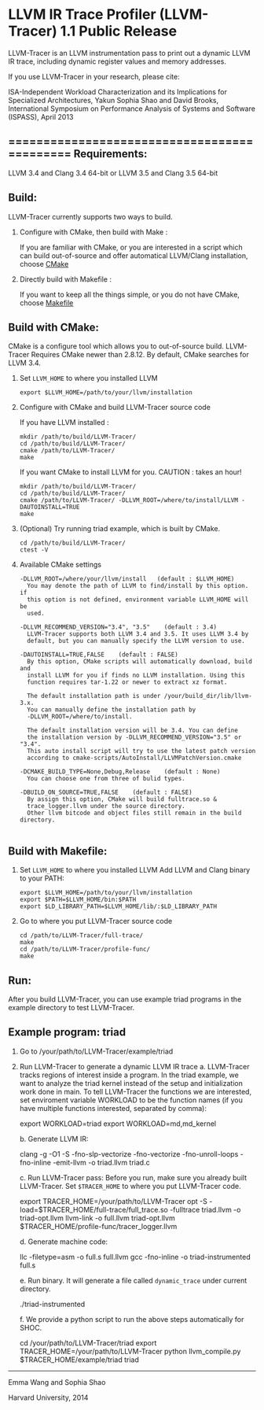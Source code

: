 LLVM IR Trace Profiler (LLVM-Tracer) 1.1 Public Release
============================================
LLVM-Tracer is an LLVM instrumentation pass to print out a dynamic LLVM IR
trace, including dynamic register values and memory addresses.

If you use LLVM-Tracer in your research, please cite:

ISA-Independent Workload Characterization and its Implications for Specialized
Architectures,
Yakun Sophia Shao and David Brooks,
International Symposium on Performance Analysis of Systems and Software
(ISPASS), April 2013

============================================
Requirements:
-------------------
  LLVM 3.4 and Clang 3.4 64-bit
  or
  LLVM 3.5 and Clang 3.5 64-bit


Build:
-----------------
  LLVM-Tracer currently supports two ways to build.

  1. Configure with CMake, then build with Make :

       If you are familiar with CMake, or you are interested in a script
       which can build out-of-source and offer automatical LLVM/Clang
       installation, choose [CMake](#build-with-cmake)

  2. Directly build with Makefile :

       If you want to keep all the things simple, or you do not have
       CMake, choose [Makefile](#build-with-makefile)


Build with CMake:
-----------------
  CMake is a configure tool which allows you to out-of-source build. 
  LLVM-Tracer Requires CMake newer than 2.8.12. By default, CMake
  searches for LLVM 3.4.

  1. Set `LLVM_HOME` to where you installed LLVM
     ```
     export $LLVM_HOME=/path/to/your/llvm/installation
     ```

  2. Configure with CMake and build LLVM-Tracer source code

     If you have LLVM installed :
     ```
     mkdir /path/to/build/LLVM-Tracer/
     cd /path/to/build/LLVM-Tracer/
     cmake /path/to/LLVM-Tracer/
     make
     ```

     If you want CMake to install LLVM for you. CAUTION : takes an hour!
     ```
     mkdir /path/to/build/LLVM-Tracer/
     cd /path/to/build/LLVM-Tracer/
     cmake /path/to/LLVM-Tracer/ -DLLVM_ROOT=/where/to/install/LLVM -DAUTOINSTALL=TRUE
     make
     ```

  3. (Optional) Try running triad example, which is built by CMake.
     ```
     cd /path/to/build/LLVM-Tracer/
     ctest -V
     ```

  4. Available CMake settings
     ```
     -DLLVM_ROOT=/where/your/llvm/install   (default : $LLVM_HOME)
       You may denote the path of LLVM to find/install by this option. if
       this option is not defined, environment variable LLVM_HOME will be
       used.

     -DLLVM_RECOMMEND_VERSION="3.4", "3.5"    (default : 3.4)
       LLVM-Tracer supports both LLVM 3.4 and 3.5. It uses LLVM 3.4 by
       default, but you can manually specify the LLVM version to use.

     -DAUTOINSTALL=TRUE,FALSE    (default : FALSE)
       By this option, CMake scripts will automatically download, build and
       install LLVM for you if finds no LLVM installation. Using this
       function requires tar-1.22 or newer to extract xz format.

       The default installation path is under /your/build_dir/lib/llvm-3.x.
       You can manually define the installation path by
       -DLLVM_ROOT=/where/to/install.

       The default installation version will be 3.4. You can define
       the installation version by -DLLVM_RECOMMEND_VERSION="3.5" or "3.4".
       This auto install script will try to use the latest patch version
       according to cmake-scripts/AutoInstall/LLVMPatchVersion.cmake

     -DCMAKE_BUILD_TYPE=None,Debug,Release    (default : None)
       You can choose one from three of bulid types.

     -DBUILD_ON_SOURCE=TRUE,FALSE    (default : FALSE)
       By assign this option, CMake will build fulltrace.so &
       trace_logger.llvm under the source directory.
       Other llvm bitcode and object files still remain in the build directory.
       
     ```

Build with Makefile:
---------------------

  1. Set `LLVM_HOME` to where you installed LLVM
     Add LLVM and Clang binary to your PATH:

     ```
     export $LLVM_HOME=/path/to/your/llvm/installation
     export $PATH=$LLVM_HOME/bin:$PATH
     export $LD_LIBRARY_PATH=$LLVM_HOME/lib/:$LD_LIBRARY_PATH
     ```

  2. Go to where you put LLVM-Tracer source code

     ```
     cd /path/to/LLVM-Tracer/full-trace/
     make
     cd /path/to/LLVM-Tracer/profile-func/
     make
     ```

Run:
------
After you build LLVM-Tracer, you can use example triad programs in the example
directory to test LLVM-Tracer.

Example program: triad
----------------------
  1. Go to /your/path/to/LLVM-Tracer/example/triad
  2. Run LLVM-Tracer to generate a dynamic LLVM IR trace
     a. LLVM-Tracer tracks regions of interest inside a program.
        In the triad example, we want to analyze the triad kernel instead of the setup
        and initialization work done in main.
        To tell LLVM-Tracer the functions we are
        interested, set enviroment variable WORKLOAD to be the function names (if you
        have multiple functions interested, separated by comma):

        export WORKLOAD=triad
        export WORKLOAD=md,md_kernel

     b. Generate LLVM IR:

        clang -g -O1 -S -fno-slp-vectorize -fno-vectorize -fno-unroll-loops -fno-inline -emit-llvm -o triad.llvm triad.c

     c. Run LLVM-Tracer pass:
        Before you run, make sure you already built LLVM-Tracer.
        Set `$TRACER_HOME` to where you put LLVM-Tracer code.


        export TRACER_HOME=/your/path/to/LLVM-Tracer
        opt -S -load=$TRACER_HOME/full-trace/full_trace.so -fulltrace triad.llvm -o triad-opt.llvm
        llvm-link -o full.llvm triad-opt.llvm $TRACER_HOME/profile-func/tracer_logger.llvm


     d. Generate machine code:


        llc -filetype=asm -o full.s full.llvm
        gcc -fno-inline -o triad-instrumented full.s


     e. Run binary. It will generate a file called `dynamic_trace` under current directory.

        ./triad-instrumented


     f. We provide a python script to run the above steps automatically for SHOC.


        cd /your/path/to/LLVM-Tracer/triad
        export TRACER_HOME=/your/path/to/LLVM-Tracer
        python llvm_compile.py $TRACER_HOME/example/triad triad

---------------------------------------------------------------------------------
Emma Wang and Sophia Shao

Harvard University, 2014
